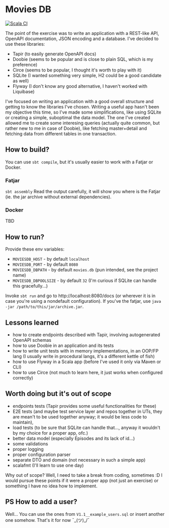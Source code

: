 # Movies DB
[![Scala CI](https://github.com/DLakomy/moviesDB/actions/workflows/scala.yml/badge.svg)](https://github.com/DLakomy/moviesDB/actions/workflows/scala.yml)

The point of the exercise was to write an application with a REST-like API,
OpenAPI documentation, JSON encoding and a database. I've decided to use these libraries:
- Tapir (to easily generate OpenAPI docs)
- Doobie (seems to be popular and is close to plain SQL, which is my preference)
- Circe (seems to be popular, I thought it's worth to play with it)
- SQLite (I wanted something very simple, H2 could be a good candidate as well) 
- Flyway (I don't know any good alternative, I haven't worked with Liquibase)

I've focused on writing an application with a good overall structure
and getting to know the libraries I've chosen.
Writing a useful app hasn't been my objective this time, so I've made some simplifications,
like using SQLite or creating a simple, suboptimal the data model. The one I've created
allowed me to create some interesing queries (actually quite common, but rather new to me in
case of Doobie), like fetching master+detail and fetching data from different tables in one
transaction.

## How to build?

You can use `sbt compile`, but it's usually easier to work with a Fatjar or Docker.

### Fatjar
`sbt assembly`
Read the output carefully, it will show you where is the Fatjar (ie. the jar archive without external dependencies).

### Docker
TBD

## How to run?
Provide these env variables:
- `MOVIESDB_HOST` - by default `localhost`
- `MOVIESDB_PORT` - by default `8080`
- `MOVIESDB_DBPATH` - by default `movies.db` (pun intended, see the project name)
- `MOVIESDB_DBPOOLSIZE` - by default `32` (I'm curious if SQLite can handle this gracefully...)

Invoke `sbt run` and go to http://localhost:8080/docs (or wherever it is in case you're using a nondefault configuration).
If you've the fatjar, use `java -jar /path/to/this/jar/archive.jar`.

## Lessons learned
- how to create endpoints described with Tapir, involving autogenerated OpenAPI schemas
- how to use Doobie in an application and its tests
- how to write unit tests with in memory implementations, in an OOP/FP lang (I usually write in procedural langs, it's a different kettle of fish)
- how to use Flyway in a Scala app (before I've used it only via Maven or CLI)
- how to use Circe (not much to learn here, it just works when configured correctly)

## Worth doing but it's out of scope

- endpoints tests (Tapir provides some useful functionalities for these)
- E2E tests (and maybe test service layer and repos together in UTs,
they are mean't to be used together anyway; it would be less code to maintain),
- load tests (to be sure that SQLite can handle that..., anyway it wouldn't by my choice for a proper app, ofc.)
- better data model (especially Episodes and its lack of id...)
- some validations
- proper logging
- proper configuration parser
- separate DTO and domain (not necessary in such a simple app)
- scalafmt (I'll learn to use one day)

Why out of scope? Well, I need to take a break from coding, sometimes :D
I would pursue these points if it were a proper app (not just an exercise)
or something I have no idea how to implement.

## PS How to add a user?
Well... You can use the ones from `V1.1__example_users.sql` or insert another one somehow. That's it for now ¯\_(ツ)_/¯
